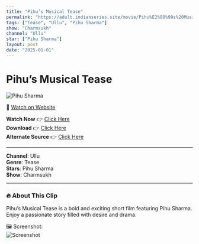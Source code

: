 ```yaml
---
title: "Pihu’s Musical Tease"
permalink: "https://adult.indianseries.site/movie/Pihu%E2%80%99s%20Musical%20Tease"
tags: ["Tease", "Ullu", "Pihu Sharma"]
show: "Charmsukh"
channel: "Ullu"
star: ["Pihu Sharma"]
layout: post
date: "2025-01-01"
---
```


# Pihu’s Musical Tease

![Pihu Sharma](https://shorts.desisins.com/wp-content/uploads/2024/04/Pihu-Sharma-Musical-Tease-Bidai-Ullu-DesiSins.com_.jpg)

🔗 [Watch on Website](https://adult.indianseries.site/movie/Pihu%E2%80%99s%20Musical%20Tease)

**Watch Now** 👉 [Click Here](https://adult.indianseries.site/movie/Pihu%E2%80%99s%20Musical%20Tease)  
**Download** 👉 [Click Here](https://adult.indianseries.site/movie/Pihu%E2%80%99s%20Musical%20Tease)  
**Alternate Source** 👉 [Click Here](https://adult.indianseries.site/movie/Pihu%E2%80%99s%20Musical%20Tease)

---

**Channel**: Ullu  
**Genre**: Tease  
**Stars**: Pihu Sharma  
**Show**: Charmsukh

---

### 🔥 About This Clip

Pihu’s Musical Tease is a bold and exciting short film featuring Pihu Sharma. Enjoy a passionate story filled with desire and drama.
 
🖼️ Screenshot:  
![Screenshot](https://shorts.desisins.com/wp-content/uploads/2024/04/Pihu-Sharma-Musical-Tease-Bidai-Ullu-DesiSins.com_.jpg)
